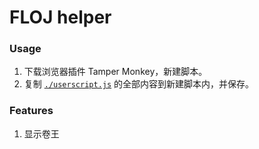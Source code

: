 # FLOJ helper

### Usage

1. 下载浏览器插件 Tamper Monkey，新建脚本。
2. 复制 [`./userscript.js`](https://raw.githubusercontent.com/whx1003/FLOJ-helper/FLOJ-helper/userscript.js) 的全部内容到新建脚本内，并保存。

### Features

1. 显示卷王
